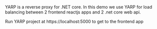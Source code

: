 YARP is a reverse proxy for .NET core. In this demo we use YARP for load balancing between 2 frontend reactjs apps and 2 .net core web api.

Run YARP project at https://localhost:5000 to get to the frontend app
